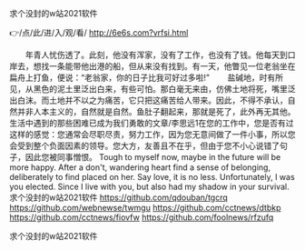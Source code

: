 
求个没封的w站2021软件




👉/点/此/进/入/观/看/ http://6e6s.com?vrfsi.html




　　年青人忧伤透了。此刻，他没有浑家，没有了工作，也没有了钱。他每天到口岸去，想找一条能带他出港的船，但从来没有找到。有一天，他瞥见一位老翁坐在扁舟上打鱼，便说：“老翁家，你的日子比我可好过多啦!”
　　盐碱地，时有所见，从黑色的泥土里泛出白来，有些可怕。那白毫无来由，仿佛土地将死，嘴里泛出白沫。而土地并不以之为痛苦，它只把这痛苦给人带来。因此，不得不承认，自然并非人本主义的，自然就是自然。鱼肚子翻起来，那就是死了，此外再无其他。
生活中遇到的那些困难已成为我们勇敢的文章/李思远1在您的工作中，您是否有过这样的感觉：您通常会尽职尽责，努力工作，因为您无意间做了一件小事，所以您会受到整个负面因素的领导。您大方，友善且不在乎，但由于您不小心说错了句子，因此您被同事憎恨。
Tough to myself now, maybe in the future will be more happy.
After a don't, wandering heart find a sense of belonging, deliberately to find placed on her.
Say love, it is no less.
Unfortunately, I was you elected.
Since I live with you, but also had my shadow in your survival.
求个没封的w站2021软件 https://github.com/qdouban/tgcrq
https://github.com/webnewse/twmgu
https://github.com/cctnews/dtbkp
https://github.com/cctnews/fiovfw
https://github.com/foolnews/rfzufq





求个没封的w站2021软件
